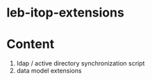 # leb-itop-extensions

# Content

1. ldap / active directory synchronization script
1. data model extensions
   

